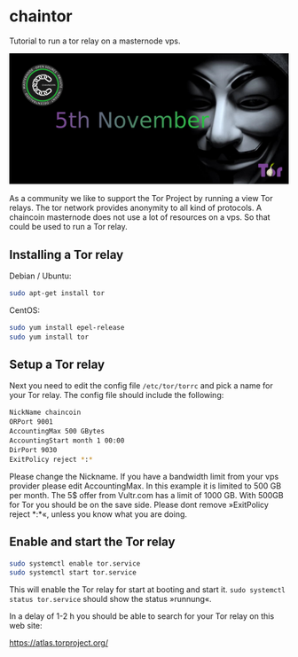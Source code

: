 # chaintor
Tutorial to run a tor relay on a masternode vps.

![1280x600](https://github.com/chaintor/chaintor/blob/master/chaintor.png "1280x600")

As a community we like to support the Tor Project by running a view Tor relays. The tor network provides anonymity to all kind of protocols. A chaincoin masternode does not use a lot of resources on a vps. So that could be used to run a Tor relay.

## Installing a Tor relay

Debian / Ubuntu:

```bash 
sudo apt-get install tor
```

CentOS:

```bash
sudo yum install epel-release
sudo yum install tor
```

## Setup a Tor relay

Next you need to edit the config file `/etc/tor/torrc` and pick a name for your Tor relay.
The config file should include the following: 

```bash
NickName chaincoin
ORPort 9001
AccountingMax 500 GBytes
AccountingStart month 1 00:00
DirPort 9030 
ExitPolicy reject *:*
```

Please change the Nickname.
If you have a bandwidth limit from your vps provider please edit AccountingMax. In this example it is limited to 500 GB per month. The 5$ offer from Vultr.com has a limit of 1000 GB. With 500GB for Tor you should be on the save side. Please dont remove »ExitPolicy reject \*:\*«, unless you know what you are doing.

## Enable and start the Tor relay

```bash
sudo systemctl enable tor.service
sudo systemctl start tor.service
```

This will enable the Tor relay for start at booting and start it.
`sudo systemctl status tor.service` should show the status »runnung«.

In a delay of 1-2 h you should be able to search for your Tor relay on this web site:

https://atlas.torproject.org/

